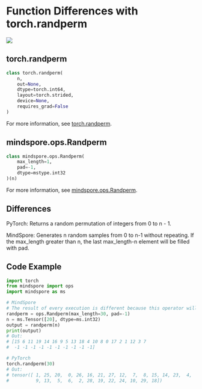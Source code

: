 # Function Differences with torch.randperm

<a href="https://gitee.com/mindspore/docs/blob/r2.0.0-alpha/docs/mindspore/source_en/note/api_mapping/pytorch_diff/Randperm.md" target="_blank"><img src="https://mindspore-website.obs.cn-north-4.myhuaweicloud.com/website-images/master/resource/_static/logo_source_en.png"></a>

## torch.randperm

```python
class torch.randperm(
    n,
    out=None,
    dtype=torch.int64,
    layout=torch.strided,
    device=None,
    requires_grad=False
)
```

For more information, see  [torch.randperm](https://pytorch.org/docs/1.5.0/torch.html#torch.randperm).

## mindspore.ops.Randperm

```python
class mindspore.ops.Randperm(
    max_length=1,
    pad=-1,
    dtype=mstype.int32
)(n)
```

For more information, see  [mindspore.ops.Randperm](https://mindspore.cn/docs/en/r2.0.0-alpha/api_python/ops/mindspore.ops.Randperm.html#mindspore.ops.Randperm).

## Differences

PyTorch: Returns a random permutation of integers from 0 to n - 1.

MindSpore: Generates n random samples from 0 to n-1 without repeating. If the max_length greater than n, the last max_length-n element will be filled with pad.

## Code Example

```python
import torch
from mindspore import ops
import mindspore as ms

# MindSpore
# The result of every execution is different because this operator will generate n random samples.
randperm = ops.Randperm(max_length=30, pad=-1)
n = ms.Tensor([20], dtype=ms.int32)
output = randperm(n)
print(output)
# Out:
# [15 6 11 19 14 16 9 5 13 18 4 10 8 0 17 2 1 12 3 7
#  -1 -1 -1 -1 -1 -1 -1 -1 -1 -1]

# PyTorch
torch.randperm(30)
# Out:
# tensor([ 1, 25, 20,  0, 26, 16, 21, 27, 12,  7,  8, 15, 14, 23,  4,  3, 17, 11,
#          9, 13,  5,  6,  2, 28, 19, 22, 24, 10, 29, 18])
```

